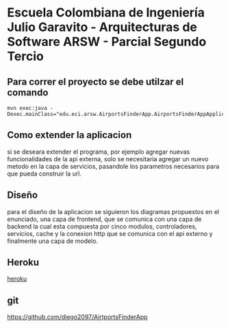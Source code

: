 # Escuela Colombiana de Ingeniería Julio Garavito - Arquitecturas de Software ARSW - Parcial Segundo Tercio



## Para correr el proyecto se debe utilzar el comando 


```
mvn exec:java -Dexec.mainClass="edu.eci.arsw.AirportsFinderApp.AirportsFinderAppApplication"
```


## Como extender la aplicacion 

si se deseara extender el programa, por ejemplo agregar nuevas funcionalidades de la api externa, solo se necesitaria agregar un nuevo metodo en la capa de servicios, pasandole los parametros necesarios para que pueda construir 
la url. 



## Diseño 
	
para el diseño de la aplicacion se siguieron los diagramas propuestos en el enunciado, una capa de frontend, que se comunica con una capa de backend la cual esta compuesta por cinco modulos, controladores, servicios, cache 
y la conexion http que se comunica con el api externo y finalmente una capa de modelo. 

## Heroku 

[heroku](https://airportsfinderapp.herokuapp.com/)



## git


https://github.com/diego2097/AirtportsFinderApp
